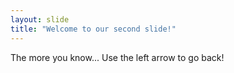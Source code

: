 ```yaml
--- 
layout: slide
title: "Welcome to our second slide!"
--- 
```

The more you know...
Use the left arrow to go back!
